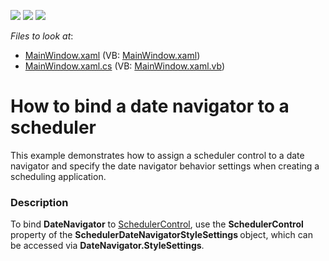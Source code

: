 <!-- default badges list -->
![](https://img.shields.io/endpoint?url=https://codecentral.devexpress.com/api/v1/VersionRange/128656564/22.2.2%2B)
[![](https://img.shields.io/badge/Open_in_DevExpress_Support_Center-FF7200?style=flat-square&logo=DevExpress&logoColor=white)](https://supportcenter.devexpress.com/ticket/details/E3217)
[![](https://img.shields.io/badge/📖_How_to_use_DevExpress_Examples-e9f6fc?style=flat-square)](https://docs.devexpress.com/GeneralInformation/403183)
<!-- default badges end -->
<!-- default file list -->
*Files to look at*:

* [MainWindow.xaml](./CS/WpfApplication1/MainWindow.xaml) (VB: [MainWindow.xaml](./VB/WpfApplication1/MainWindow.xaml))
* [MainWindow.xaml.cs](./CS/WpfApplication1/MainWindow.xaml.cs) (VB: [MainWindow.xaml.vb](./VB/WpfApplication1/MainWindow.xaml.vb))
<!-- default file list end -->
# How to bind a date navigator to a scheduler


<p>This example demonstrates how to assign a scheduler control to a date navigator and specify the date navigator behavior settings when creating a scheduling application.</p>


<h3>Description</h3>

<p>To bind <strong>DateNavigator</strong> to <a href="http://documentation.devexpress.com/#WPF/clsDevExpressXpfSchedulerSchedulerControltopic"><u>SchedulerControl</u></a>, use the <strong>SchedulerControl</strong> property of the <strong>SchedulerDateNavigatorStyleSettings </strong>object, which can be accessed via <strong>DateNavigator</strong><strong>.StyleSettings</strong>.</p>

<br/>


